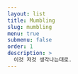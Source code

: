 ```yaml
---
layout: list
title: Mumbling
slug: mumbling
menu: true
submenu: false
order: 1
description: >
  이것 저것 생각나는대로.
---
```

